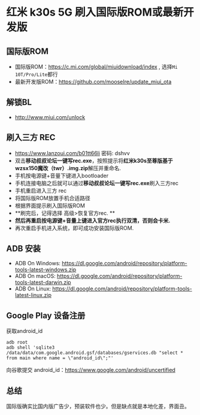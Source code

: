 # 红米 k30s 5G 刷入国际版ROM或最新开发版

## 国际版ROM

* 国际版ROM：https://c.mi.com/global/miuidownload/index , 选择`Mi 10T/Pro/Lite`都行
* 最新开发版ROM：https://github.com/mooseIre/update_miui_ota

## 解锁BL

* http://www.miui.com/unlock

## 刷入三方 REC

* https://www.lanzoui.com/b01tt66li 密码: dshvv
* 双击**移动叔叔论坛一键写rec.exe**，按照提示将**红米k30s至尊版基于wzsx150魔改（twr）.img.zip**解压并重命名.
* 手机按电源键+音量下键进入bootloader
* 手机连接电脑之后就可以通过****移动叔叔论坛一键写rec.exe****刷入三方rec
* 手机重启进入三方 rec
* 将国际版ROM放置手机合适路径
* 根据界面提示刷入国际版ROM
* **刷完后，记得选择 高级>恢复官方rec. **
* **然后再重启按电源键+音量上键进入官方rec执行双清，否则会卡米.**
* 再次重启手机进入系统，即可成功安装国际版ROM.

## ADB 安装

* ADB On Windows: https://dl.google.com/android/repository/platform-tools-latest-windows.zip
* ADB On macOS: https://dl.google.com/android/repository/platform-tools-latest-darwin.zip
* ADB On Linux: https://dl.google.com/android/repository/platform-tools-latest-linux.zip

## Google Play 设备注册

获取android_id

```she
adb root
adb shell 'sqlite3 /data/data/com.google.android.gsf/databases/gservices.db "select * from main where name = \"android_id\";"'
```

向谷歌提交 android_id：https://www.google.com/android/uncertified

## 总结

国际版确实比国内版广告少，预装软件也少。但是缺点就是本地化差，界面丑。
